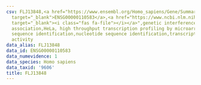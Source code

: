 ```yaml
---
csv: FLJ13848,<a href="https://www.ensembl.org/Homo_sapiens/Gene/Summary?db=core;g=ENSG00000110583"
  target="_blank">ENSG00000110583</a>,<a href="https://www.ncbi.nlm.nih.gov/pubmed/17216044"
  target="_blank"><i class="fas fa-file"></i></a>",genetic interference,functional
  association,HeLa, high throughput transcription profiling by microarray,nucleotide
  sequence identification,nucleotide sequence identification,transcriptional regulation,down-regulates
  activity
data_alias: FLJ13848
data_id: ENSG00000110583
data_numevidence: 1
data_species: Homo sapiens
data_taxid: '9606'
title: FLJ13848
---
```

